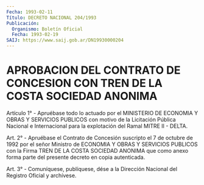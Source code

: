 ```yaml
---
Fecha: 1993-02-11
Título: DECRETO NACIONAL 204/1993
Publicación:
  Organismo: Boletín Oficial
  Fecha: 1993-02-19
SAIJ: https://www.saij.gob.ar/DN19930000204
---
```

# APROBACION DEL CONTRATO DE CONCESION CON TREN DE LA COSTA SOCIEDAD ANONIMA

<a id="1"></a>
Artículo 1° -  Apruébase todo lo actuado por el MINISTERIO DE ECONOMIA Y OBRAS Y SERVICIOS PUBLICOS con motivo de la Licitación Pública Nacional e Internacional para la explotación del Ramal MITRE II - DELTA.

<a id="2"></a>
Art. 2° - Apruébase el Contrato de Concesión suscripto el 7 de octubre de 1992 por el señor Ministro de ECONOMIA Y OBRAS Y SERVICIOS PUBLICOS con la Firma TREN DE LA COSTA SOCIEDAD ANONIMA que como anexo forma parte del presente decreto en copia autenticada.

<a id="3"></a>
Art. 3° - Comuníquese, publíquese, dése a la Dirección Nacional del Registro Oficial y archívese.